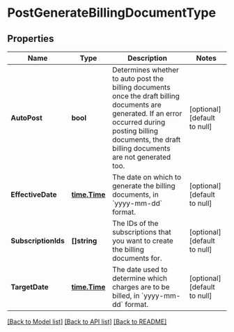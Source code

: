# PostGenerateBillingDocumentType

## Properties
Name | Type | Description | Notes
------------ | ------------- | ------------- | -------------
**AutoPost** | **bool** | Determines whether to auto post the billing documents once the draft billing documents are generated.   If an error occurred during posting billing documents, the draft billing documents are not generated too.  | [optional] [default to null]
**EffectiveDate** | [**time.Time**](time.Time.md) | The date on which to generate the billing documents, in &#x60;yyyy-mm-dd&#x60; format.  | [optional] [default to null]
**SubscriptionIds** | **[]string** | The IDs of the subscriptions that you want to create the billing documents for.   | [optional] [default to null]
**TargetDate** | [**time.Time**](time.Time.md) | The date used to determine which charges are to be billed, in &#x60;yyyy-mm-dd&#x60; format.  | [optional] [default to null]

[[Back to Model list]](../README.md#documentation-for-models) [[Back to API list]](../README.md#documentation-for-api-endpoints) [[Back to README]](../README.md)



